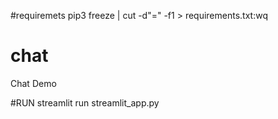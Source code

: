 #requiremets 
pip3 freeze | cut -d"=" -f1 > requirements.txt:wq

# chat
Chat Demo

#RUN
streamlit run streamlit_app.py
